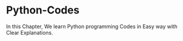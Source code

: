 # Python-Codes
In this Chapter, We learn Python programming Codes in Easy way with Clear Explanations. 
